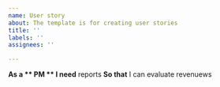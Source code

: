 ```yaml
---
name: User story
about: The template is for creating user stories
title: ''
labels: ''
assignees: ''

---
```


**As a ** PM
** I need** reports
**So that** I can evaluate revenuews
